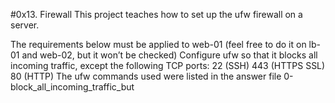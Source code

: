 #0x13. Firewall
This project teaches how to set up the ufw firewall on a server.

The requirements below must be applied to web-01 (feel free to do it on lb-01 and web-02, but it won’t be checked)
Configure ufw so that it blocks all incoming traffic, except the following TCP ports:
22 (SSH)
443 (HTTPS SSL)
80 (HTTP)
The ufw commands used were listed in the answer file 0-block_all_incoming_traffic_but
